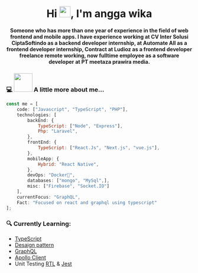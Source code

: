  <h1 align="center">Hi <img src="https://raw.githubusercontent.com/MartinHeinz/MartinHeinz/master/wave.gif" width="30px">, I'm angga wika</h1>

<h4 align="center">Someone who has more than one year of experience in the field of web frontend and mobile apps. I have experience working at CV Inter Solusi CiptaSoftindo as a backend developer internship, at Automate All as a frontend developer internship, Contract at Ludioz as a frontend developer freelance remote working, now fulltime employee as a software developer at PT meetaza prawira media.</h4>

### 💻 <img src="https://media.giphy.com/media/VgCDAzcKvsR6OM0uWg/giphy.gif" width="50"> A little more about me...  

```javascript
const me = [
    code: ["Javascript", "TypeScript", "PHP"],
    technologies: [
        backEnd: {
            TypeScript: ["Node", "Express"],
            Php: "Laravel",
        },
        frontEnd: {
            TypeScript: ["React.Js", "Next.js", "vue.js"],
        },
        mobileApp: {
            Hybrid: "React Native",
        },
        devOps: "Docker🐳",
        databases: ["mongo", "MySql",],
        misc: ["Firebase", "Socket.IO"]
    ],
    currentFocus: "GraphQL",
    Fact: "Focused on react and graphql using typescript"
];
```
### 🔍 Currently Learning:
- <a href="https://www.typescriptlang.org/id/docs/handbook/react.html">TypeScript</a>
- <a href="https://reactpatterns.com/">Desaign pattern</a>
- <a href="https://graphql.org/graphql-js/">GraphQL</a>
- <a href="https://www.apollographql.com/docs/react/">Apollo Client</a>
- Unit Testing <a href="https://testing-library.com/docs/react-testing-library/intro/">RTL</a> & <a href="https://jestjs.io/docs/testing-frameworks">Jest</a>

